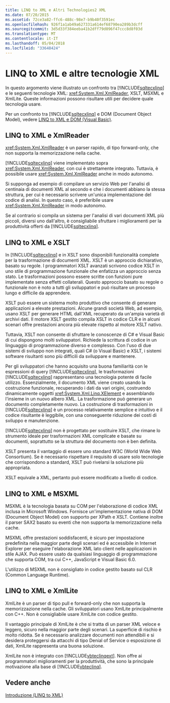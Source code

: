 ```yaml
---
title: LINQ to XML e Altri Technologies2 XML
ms.date: 07/20/2015
ms.assetid: 72ce3a82-ffc6-488c-98e7-b9b40f3591ec
ms.openlocfilehash: 926f1a1ab49a627331a614ef68790ea289b3dcff
ms.sourcegitcommit: 3d5d33f384eeba41b2dff79d096f47ccc8d8f03d
ms.translationtype: MT
ms.contentlocale: it-IT
ms.lasthandoff: 05/04/2018
ms.locfileid: "33648424"
---
```

# <a name="linq-to-xml-vs-other-xml-technologies"></a>LINQ to XML e altre tecnologie XML
In questo argomento viene illustrato un confronto tra [!INCLUDE[sqltecxlinq](~/includes/sqltecxlinq-md.md)] e le seguenti tecnologie XML: <xref:System.Xml.XmlReader>, XSLT, MSXML e XmlLite. Queste informazioni possono risultare utili per decidere quale tecnologia usare.  
  
 Per un confronto tra [!INCLUDE[sqltecxlinq](~/includes/sqltecxlinq-md.md)] e DOM (Document Object Model), vedere [LINQ to XML e DOM (Visual Basic)](../../../../visual-basic/programming-guide/concepts/linq/linq-to-xml-vs-dom.md).  
  
## <a name="linq-to-xml-vs-xmlreader"></a>LINQ to XML e XmlReader  
 <xref:System.Xml.XmlReader> è un parser rapido, di tipo forward-only, che non supporta la memorizzazione nella cache.  
  
 [!INCLUDE[sqltecxlinq](~/includes/sqltecxlinq-md.md)] viene implementato sopra <xref:System.Xml.XmlReader>, con cui è strettamente integrato. Tuttavia, è possibile usare <xref:System.Xml.XmlReader> anche in modo autonomo.  
  
 Si supponga ad esempio di compilare un servizio Web per l'analisi di centinaia di documenti XML al secondo e che i documenti abbiano la stessa struttura, per cui è necessario scrivere un'unica implementazione del codice di analisi. In questo caso, è preferibile usare <xref:System.Xml.XmlReader> in modo autonomo.  
  
 Se al contrario si compila un sistema per l'analisi di vari documenti XML più piccoli, diversi uno dall'altro, è consigliabile sfruttare i miglioramenti per la produttività offerti da [!INCLUDE[sqltecxlinq](~/includes/sqltecxlinq-md.md)].  
  
## <a name="linq-to-xml-vs-xslt"></a>LINQ to XML e XSLT  
 In [!INCLUDE[sqltecxlinq](~/includes/sqltecxlinq-md.md)] e in XSLT sono disponibili funzionalità complete per la trasformazione di documenti XML. XSLT è un approccio dichiarativo, basato su regole. I programmatori XSLT avanzati scrivono codice XSLT in uno stile di programmazione funzionale che enfatizza un approccio senza stato. Le trasformazioni possono essere scritte con funzioni pure implementate senza effetti collaterali. Questo approccio basato su regole o funzionale non è noto a tutti gli sviluppatori e può risultare un processo lungo e difficile da apprendere.  
  
 XSLT può essere un sistema molto produttivo che consente di generare applicazioni a elevate prestazioni. Alcune grandi società Web, ad esempio, usano XSLT per generare HTML dall'XML recuperato da un'ampia varietà di archivi dati. Il motore XSLT gestito compila XSLT in codice CLR e in alcuni scenari offre prestazioni ancora più elevate rispetto al motore XSLT nativo.  
  
 Tuttavia, XSLT non consente di sfruttare le conoscenze di C# e Visual Basic di cui dispongono molti sviluppatori. Richiede la scrittura di codice in un linguaggio di programmazione diverso e complesso. Con l'uso di due sistemi di sviluppo non integrati, quali C# (o Visual Basic) e XSLT, i sistemi software risultanti sono più difficili da sviluppare e mantenere.  
  
 Per gli sviluppatori che hanno acquisito una buona familiarità con le espressioni di query [!INCLUDE[sqltecxlinq](~/includes/sqltecxlinq-md.md)], le trasformazioni [!INCLUDE[sqltecxlinq](~/includes/sqltecxlinq-md.md)] rappresentano una tecnologia potente di facile utilizzo. Essenzialmente, il documento XML viene creato usando la costruzione funzionale, recuperando i dati da vari origini, costruendo dinamicamente oggetti <xref:System.Xml.Linq.XElement> e assemblando l'insieme in un nuovo albero XML. La trasformazione può generare un documento completamente nuovo. La costruzione di trasformazioni in [!INCLUDE[sqltecxlinq](~/includes/sqltecxlinq-md.md)] è un processo relativamente semplice e intuitivo e il codice risultante è leggibile, con una conseguente riduzione dei costi di sviluppo e manutenzione.  
  
 [!INCLUDE[sqltecxlinq](~/includes/sqltecxlinq-md.md)] non è progettato per sostituire XSLT, che rimane lo strumento ideale per trasformazioni XML complicate e basate su documenti, soprattutto se la struttura del documento non è ben definita.  
  
 XSLT presenta il vantaggio di essere uno standard W3C (World Wide Web Consortium). Se è necessario rispettare il requisito di usare solo tecnologie che corrispondono a standard, XSLT può rivelarsi la soluzione più appropriata.  
  
 XSLT equivale a XML, pertanto può essere modificato a livello di codice.  
  
## <a name="linq-to-xml-vs-msxml"></a>LINQ to XML e MSXML  
 MSXML è la tecnologia basata su COM per l'elaborazione di codice XML inclusa in Microsoft Windows. Fornisce un'implementazione nativa di DOM (Document Object Model) con supporto per XPath e XSLT. Contiene inoltre il parser SAX2 basato su eventi che non supporta la memorizzazione nella cache.  
  
 MSXML offre prestazioni soddisfacenti, è sicuro per impostazione predefinita nella maggior parte degli scenari ed è accessibile in Internet Explorer per eseguire l'elaborazione XML lato client nelle applicazioni in stile AJAX. Può essere usato da qualsiasi linguaggio di programmazione che supporta COM, tra cui C++, JavaScript e Visual Basic 6.0.  
  
 L'utilizzo di MSXML non è consigliato in codice gestito basato sul CLR (Common Language Runtime).  
  
## <a name="linq-to-xml-vs-xmllite"></a>LINQ to XML e XmlLite  
 XmlLite è un parser di tipo pull e forward-only che non supporta la memorizzazione nella cache. Gli sviluppatori usano XmlLite principalmente con C++. Non è consigliabile usare XmlLite con codice gestito.  
  
 Il vantaggio principale di XmlLite è che si tratta di un parser XML veloce e leggero, sicuro nella maggior parte degli scenari. La superficie di rischio è molto ridotta. Se è necessario analizzare documenti non attendibili e si desidera proteggersi da attacchi di tipo Denial of Service o esposizione di dati, XmlLite rappresenta una buona soluzione.  
  
 XmlLite non è integrato con [!INCLUDE[vbteclinqext](~/includes/vbteclinqext-md.md)]. Non offre ai programmatori miglioramenti per la produttività, che sono la principale motivazione alla base di [!INCLUDE[vbteclinq](~/includes/vbteclinq-md.md)].  
  
## <a name="see-also"></a>Vedere anche  
 [Introduzione (LINQ to XML)](../../../../visual-basic/programming-guide/concepts/linq/getting-started-linq-to-xml.md)
